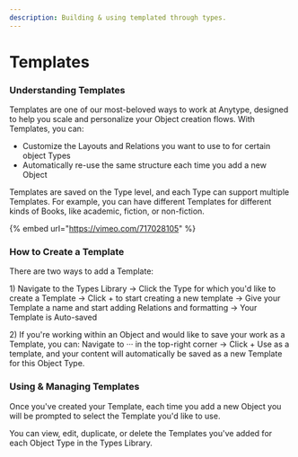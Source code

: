 ```yaml
---
description: Building & using templated through types.
---
```


# Templates

### Understanding Templates

Templates are one of our most-beloved ways to work at Anytype, designed to help you scale and personalize your Object creation flows. With Templates, you can:

* Customize the Layouts and Relations you want to use to for certain object Types
* Automatically re-use the same structure each time you add a new Object

Templates are saved on the Type level, and each Type can support multiple Templates. For example, you can have different Templates for different kinds of Books, like academic, fiction, or non-fiction.&#x20;

{% embed url="https://vimeo.com/717028105" %}

### How to Create a Template

There are two ways to add a Template:&#x20;

1\) Navigate to the Types Library → Click the Type for which you'd like to create a Template → Click + to start creating a new template → Give your Template a name and start adding Relations and formatting → Your Template is Auto-saved

2\) If you're working within an Object and would like to save your work as a Template, you can: Navigate to ··· in the top-right corner → Click + Use as a template, and your content will automatically be saved as a new Template for this Object Type.

### Using & Managing Templates

Once you've created your Template, each time you add a new Object you will be prompted to select the Template you'd like to use.

You can view, edit, duplicate, or delete the Templates you've added for each Object Type in the Types Library.
